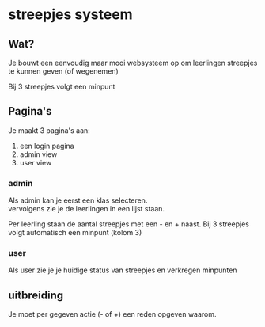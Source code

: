 # streepjes systeem

## Wat? 

Je bouwt een eenvoudig maar mooi websysteem op om 
leerlingen streepjes te kunnen geven (of wegenemen)

Bij 3 streepjes volgt een minpunt

## Pagina's

Je maakt 3 pagina's aan: 
1. een login pagina
2. admin view
3. user view

### admin
Als admin kan je eerst een klas selecteren.<br>
vervolgens zie je de leerlingen in een lijst staan.

Per leerling staan de aantal streepjes met een - en + naast.
Bij 3 streepjes volgt automatisch een minpunt (kolom 3)

### user

Als user zie je je huidige status van streepjes en verkregen minpunten

## uitbreiding
Je moet per gegeven actie (- of +) een reden opgeven waarom.